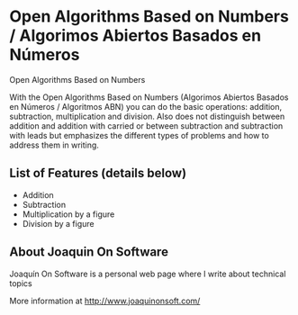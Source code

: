 Open Algorithms Based on Numbers / Algorimos Abiertos Basados en Números
===================

Open Algorithms Based on Numbers

With the Open Algorithms Based on Numbers  (Algorimos Abiertos Basados en Números / Algoritmos ABN)
you can do the basic operations: addition, subtraction, multiplication and division.
Also does not distinguish between addition and addition with carried or between subtraction and
subtraction with leads but emphasizes the different types of problems and how to address them in
writing.

## List of Features (details below)

- Addition
- Subtraction
- Multiplication by a figure
- Division by a figure


## About Joaquin On Software

Joaquín On Software is a personal web page where I write about technical topics

More information at <http://www.joaquinonsoft.com/>

